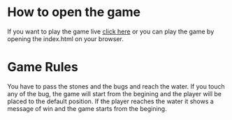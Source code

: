 # How to open the game
If you want to play the game live [click here](https://hasanlisbon.github.io/Udacity-Arcade-Game/.) or you can play the game by opening the index.html on your browser.

# Game Rules
You have to pass the stones and the bugs and reach the water. If you touch any of the bug, the game will start from the begining and the player will be placed to the default position. If the player reaches the water it shows a message of win and the game starts from the begining.
